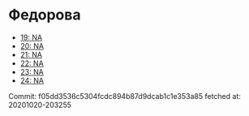 # Федорова
- [19: NA](19.md)
- [20: NA](20.md)
- [21: NA](21.md)
- [22: NA](22.md)
- [23: NA](23.md)
- [24: NA](24.md)

Commit: f05dd3536c5304fcdc894b87d9dcab1c1e353a85
 fetched at: 20201020-203255
